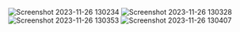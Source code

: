 ![Screenshot 2023-11-26 130234](https://github.com/BearMSU/edX-Harvard-CS50-Introduction-to-Computer-Science/assets/65471994/25bcbe11-8071-44f6-9e8f-e2f330d46a9c)
![Screenshot 2023-11-26 130328](https://github.com/BearMSU/edX-Harvard-CS50-Introduction-to-Computer-Science/assets/65471994/f49424ba-899e-49a5-b7c0-9be36bb1414a)
![Screenshot 2023-11-26 130353](https://github.com/BearMSU/edX-Harvard-CS50-Introduction-to-Computer-Science/assets/65471994/50ebfa0d-a3d7-4f0c-b929-f3e9c1b4a12c)
![Screenshot 2023-11-26 130407](https://github.com/BearMSU/edX-Harvard-CS50-Introduction-to-Computer-Science/assets/65471994/7a3a6f0b-9c06-4023-969d-56d68db8c4a7)
